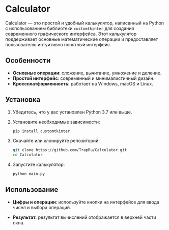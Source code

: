 # Calculator

Calculator — это простой и удобный калькулятор, написанный на Python с использованием библиотеки `customtkinter` для создания современного графического интерфейса. Этот калькулятор поддерживает основные математические операции и предоставляет пользователю интуитивно понятный интерфейс.

## Особенности

- **Основные операции**: сложение, вычитание, умножение и деление.
- **Простой интерфейс**: современный и минималистичный дизайн.
- **Кроссплатформенность**: работает на Windows, macOS и Linux.

## Установка

1. Убедитесь, что у вас установлен Python 3.7 или выше.

2. Установите необходимые зависимости:

   ```bash
   pip install customtkinter
   ```

3. Скачайте или клонируйте репозиторий:
   
   ```bash
   git clone https://github.com/TrapRu/Calculator.git
   cd Calculator
   ```

4. Запустите калькулятор:
   
   ```bash
   python main.py
   ```

## Использование

- **Цифры и операции**: используйте кнопки на интерфейсе для ввода чисел и выбора операций.

- **Результат**: результат вычислений отображается в верхней части окна.


